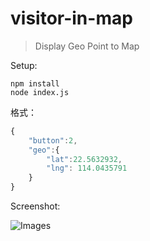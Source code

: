 # visitor-in-map

> Display Geo Point to Map


Setup:

```shell
npm install
node index.js
```

格式：

```javascript
{
    "button":2,
    "geo":{
        "lat":22.5632932, 
        "lng": 114.0435791
    }
}
```

Screenshot:

![Images](./docs/docs/post-data-websocket-map.jpg)